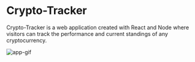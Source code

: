 # Crypto-Tracker

Crypto-Tracker is a web application created with React and Node where visitors can track the performance and current standings of any cryptocurrency.

![app-gif](https://i.gyazo.com/8ed9cffee5dbec302f102d6c0b777b39.gif)
